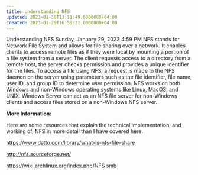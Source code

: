 ```yaml
---
title: Understanding NFS
updated: 2023-01-30T13:11:49.0000000+04:00
created: 2023-01-29T16:59:21.0000000+04:00
---
```


Understanding NFS
Sunday, January 29, 2023
4:59 PM
NFS stands for Network File System and allows for file sharing over a network. It enables clients to access remote files as if they were local by mounting a portion of a file system from a server. The client requests access to a directory from a remote host, the server checks permission and provides a unique identifier for the files. To access a file using NFS, a request is made to the NFS daemon on the server using parameters such as the file identifier, file name, user ID, and group ID to determine user permission. NFS works on both Windows and non-Windows operating systems like Linux, MacOS, and UNIX. Windows Server can act as an NFS file server for non-Windows clients and access files stored on a non-Windows NFS server.

**More Information:**

Here are some resources that explain the technical implementation, and working of, NFS in more detail than I have covered here.

<https://www.datto.com/library/what-is-nfs-file-share>

<http://nfs.sourceforge.net/>

<https://wiki.archlinux.org/index.php/NFS>
smb
